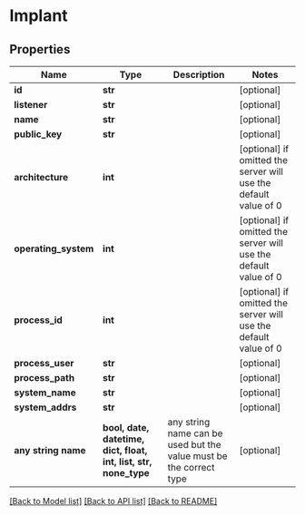 # Implant


## Properties
Name | Type | Description | Notes
------------ | ------------- | ------------- | -------------
**id** | **str** |  | [optional] 
**listener** | **str** |  | [optional] 
**name** | **str** |  | [optional] 
**public_key** | **str** |  | [optional] 
**architecture** | **int** |  | [optional]  if omitted the server will use the default value of 0
**operating_system** | **int** |  | [optional]  if omitted the server will use the default value of 0
**process_id** | **int** |  | [optional]  if omitted the server will use the default value of 0
**process_user** | **str** |  | [optional] 
**process_path** | **str** |  | [optional] 
**system_name** | **str** |  | [optional] 
**system_addrs** | **str** |  | [optional] 
**any string name** | **bool, date, datetime, dict, float, int, list, str, none_type** | any string name can be used but the value must be the correct type | [optional]

[[Back to Model list]](../README.md#documentation-for-models) [[Back to API list]](../README.md#documentation-for-api-endpoints) [[Back to README]](../README.md)



